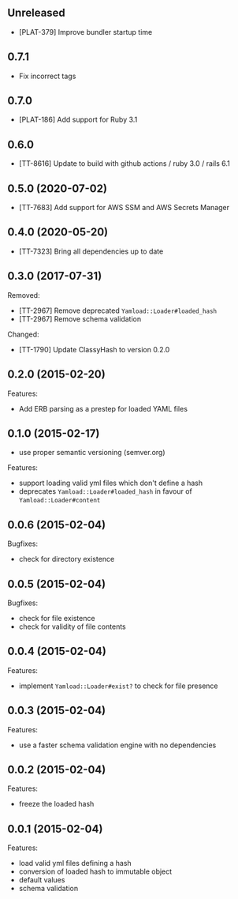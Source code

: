 ## Unreleased

- [PLAT-379] Improve bundler startup time

## 0.7.1

- Fix incorrect tags

## 0.7.0

- [PLAT-186] Add support for Ruby 3.1

## 0.6.0

- [TT-8616] Update to build with github actions / ruby 3.0 / rails 6.1

## 0.5.0 (2020-07-02)

 - [TT-7683] Add support for AWS SSM and AWS Secrets Manager

## 0.4.0 (2020-05-20)

 - [TT-7323] Bring all dependencies up to date

## 0.3.0 (2017-07-31)

Removed:
 - [TT-2967] Remove deprecated `Yamload::Loader#loaded_hash`
 - [TT-2967] Remove schema validation

Changed:
 - [TT-1790] Update ClassyHash to version 0.2.0

## 0.2.0 (2015-02-20)

Features:

  - Add ERB parsing as a prestep for loaded YAML files

## 0.1.0 (2015-02-17)

  - use proper semantic versioning (semver.org)

Features:

  - support loading valid yml files which don't define a hash
  - deprecates `Yamload::Loader#loaded_hash` in favour of `Yamload::Loader#content`

## 0.0.6 (2015-02-04)

Bugfixes:

  - check for directory existence

## 0.0.5 (2015-02-04)

Bugfixes:

  - check for file existence
  - check for validity of file contents

## 0.0.4 (2015-02-04)

Features:

  - implement `Yamload::Loader#exist?` to check for file presence

## 0.0.3 (2015-02-04)

Features:

  - use a faster schema validation engine with no dependencies

## 0.0.2 (2015-02-04)

Features:

  - freeze the loaded hash

## 0.0.1 (2015-02-04)

Features:

  - load valid yml files defining a hash
  - conversion of loaded hash to immutable object
  - default values
  - schema validation
